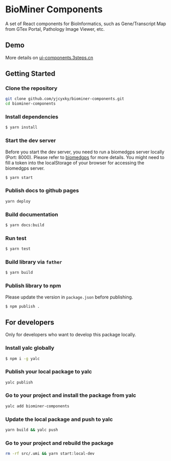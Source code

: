 # BioMiner Components

A set of React components for BioInformatics, such as Gene/Transcript Map from GTex Portal, Pathology Image Viewer, etc.

## Demo

More details on [ui-components.3steps.cn](https://ui-components.3steps.cn)

## Getting Started

### Clone the repository

```bash
git clone github.com/yjcyxky/biominer-components.git
cd biominer-components
```

### Install dependencies

```bash
$ yarn install
```

### Start the dev server

Before you start the dev server, you need to run a biomedgps server locally (Port: 8000). Please refer to [biomedgps](https://github.com/yjcyxky/biomedgps) for more details. You might need to fill a token into the localStorage of your browser for accessing the biomedgps server.

```bash
$ yarn start
```

### Publish docs to github pages

```bash
yarn deploy
```

### Build documentation

```bash
$ yarn docs:build
```

### Run test

```bash
$ yarn test
```

### Build library via `father`

```bash
$ yarn build
```

### Publish library to npm

Please update the version in `package.json` before publishing.

```bash
$ npm publish .
```

## For developers

Only for developers who want to develop this package locally.

### Install yalc globally

```bash
$ npm i -g yalc
```

### Publish your local package to yalc

```bash
yalc publish
```

### Go to your project and install the package from yalc

```bash
yalc add biominer-components
```

### Update the local package and push to yalc

```bash
yarn build && yalc push
```

### Go to your project and rebuild the package

```bash
rm -rf src/.umi && yarn start:local-dev
```
